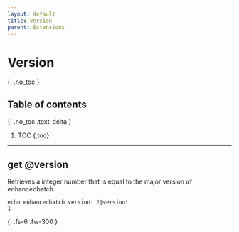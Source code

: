 ```yaml
---
layout: default
title: Version
parent: Extensions
---
```


# Version
{: .no_toc }

## Table of contents
{: .no_toc .text-delta }

1. TOC
{:toc}

---

## get @version

Retrieves a integer number that is equal to the major version of enhancedbatch.

```batch
echo enhancedbatch version: !@version!
1
```

{: .fs-6 .fw-300 }
